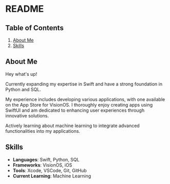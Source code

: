 # README

## Table of Contents
1. [About Me](#about-me)
2. [Skills](#skills)

## About Me

Hey what's up!

Currently expanding my expertise in Swift and have a strong foundation in Python and SQL.

My experience includes developing various applications, with one available on the App Store for VisionOS. I thoroughly enjoy creating apps using SwiftUI and am dedicated to enhancing user experiences through innovative solutions.

Actively learning about machine learning to integrate advanced functionalities into my applications.

## Skills

- **Languages**: Swift, Python, SQL
- **Frameworks**: VisionOS, iOS
- **Tools**: Xcode, VSCode, Git, GitHub
- **Current Learning**: Machine Learning

<!---
JBalladares/JBalladares is a ✨ special ✨ repository because its `README.md` (this file) appears on your GitHub profile.
You can click the Preview link to take a look at your changes.
--->
